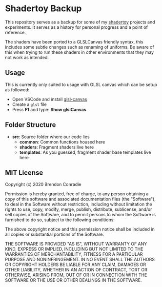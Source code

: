 # Shadertoy Backup
This repository serves as a backup for some of my [shadertoy](http://www.shadertoy.com) projects and experiments. It serves as a history for personal progress and a point of reference. 

The shaders have been ported to a GLSLCanvas friendly syntax, this includes some subtle changes such as renaming of uniforms. Be aware of this when trying to run these shaders in other environments that they may not work as intended.

## Usage
This is currently only suited to usage with GLSL canvas which can be setup as followed:

- Open VSCode and install [glsl-canvas](https://marketplace.visualstudio.com/items?itemName=circledev.glsl-canvas)
- Create a `glsl` file
- Press **F1** and type: **Show glslCanvas**

## Folder Structure
- **src**: Source folder where our code lies
  - **common**: Common functions housed here
  - **shaders**: Fragment shaders live here
  - **templates**: As you guessed, fragment shader base templates live here

## MIT License
Copyright (c) 2020 Brendon Conradie

Permission is hereby granted, free of charge, to any person obtaining a copy of this software and associated documentation files (the "Software"), to deal in the Software without restriction, including without limitation the rights to use, copy, modify, merge, publish, distribute, sublicense, and/or sell copies of the Software, and to permit persons to whom the Software is furnished to do so, subject to the following conditions:

The above copyright notice and this permission notice shall be included in all copies or substantial portions of the Software.

THE SOFTWARE IS PROVIDED "AS IS", WITHOUT WARRANTY OF ANY KIND, EXPRESS OR IMPLIED, INCLUDING BUT NOT LIMITED TO THE WARRANTIES OF MERCHANTABILITY, FITNESS FOR A PARTICULAR PURPOSE AND NONINFRINGEMENT. IN NO EVENT SHALL THE AUTHORS OR COPYRIGHT HOLDERS BE LIABLE FOR ANY CLAIM, DAMAGES OR OTHER LIABILITY, WHETHER IN AN ACTION OF CONTRACT, TORT OR OTHERWISE, ARISING FROM, OUT OF OR IN CONNECTION WITH THE SOFTWARE OR THE USE OR OTHER DEALINGS IN THE SOFTWARE.
